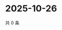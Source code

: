 # 2025-10-26

共 0 条

<!-- BEGIN ZHIHUVIDEO -->
<!-- 最后更新时间 Sun Oct 26 2025 10:28:45 GMT+0800 (China Standard Time) -->

<!-- END ZHIHUVIDEO -->
